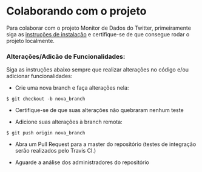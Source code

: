 # Colaborando com o projeto

Para colaborar com o projeto Monitor de Dados do Twitter, primeiramente siga as [instruções de instalação](https://github.com/unb-cic-esw/twitter-data-monitor/blob/master/RUNNINGLOCALLY.md) e certifique-se de que consegue rodar o projeto localmente.

### Alterações/Adicão de Funcionalidades:

Siga as instruções abaixo sempre que realizar alterações no código e/ou adicionar funcionalidades:

- Crie uma nova branch e faça alterações nela:
```
$ git checkout -b nova_branch
```

- Certifique-se de que suas alterações não quebraram nenhum teste

- Adicione suas alterações à branch remota:
```
$ git push origin nova_branch
```

- Abra um Pull Request para a master do repositório (testes de integração serão realizados pelo Travis CI.)

- Aguarde a análise dos administradores do repositório
